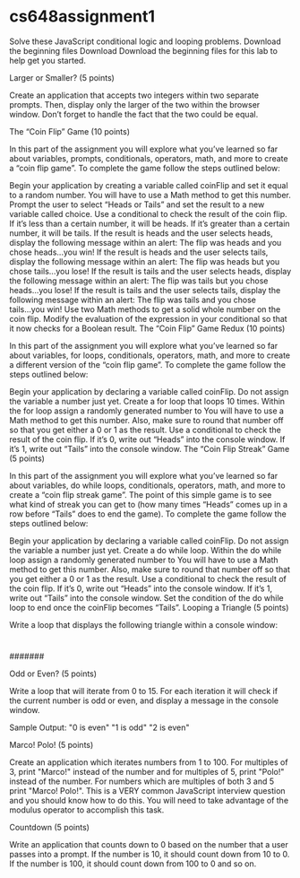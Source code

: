 # cs648assignment1
Solve these JavaScript conditional logic and looping problems. Download the beginning files Download Download the beginning files for this lab to help get you started.

Larger or Smaller? (5 points)

Create an application that accepts two integers within two separate prompts. Then, display only the larger of the two within the browser window. Don’t forget to handle the fact that the two could be equal.

The “Coin Flip” Game (10 points)

In this part of the assignment you will explore what you’ve learned so far about variables, prompts, conditionals, operators, math, and more to create a “coin flip game”. To complete the game follow the steps outlined below:

Begin your application by creating a variable called coinFlip and set it equal to a random number. You will have to use a Math method to get this number.
Prompt the user to select “Heads or Tails” and set the result to a new variable called choice.
Use a conditional to check the result of the coin flip. If it’s less than a certain number, it will be heads. If it’s greater than a certain number, it will be tails.
If the result is heads and the user selects heads, display the following message within an alert: 
The flip was heads and you chose heads...you win!
If the result is heads and the user selects tails, display the following message within an alert: 
The flip was heads but you chose tails...you lose!
If the result is tails and the user selects heads, display the following message within an alert: 
The flip was tails but you chose heads...you lose!
If the result is tails and the user selects tails, display the following message within an alert: 
The flip was tails and you chose tails...you win!
Use two Math methods to get a solid whole number on the coin flip. Modify the evaluation of the expression in your conditional so that it now checks for a Boolean result.
The “Coin Flip” Game Redux (10 points)

In this part of the assignment you will explore what you’ve learned so far about variables, for loops, conditionals, operators, math, and more to create a different version of the “coin flip game”. To complete the game follow the steps outlined below:

Begin your application by declaring a variable called coinFlip. Do not assign the variable a number just yet.
Create a for loop that loops 10 times.
Within the for loop assign a randomly generated number to You will have to use a Math method to get this number. Also, make sure to round that number off so that you get either a 0 or 1 as the result.
Use a conditional to check the result of the coin flip. If it’s 0, write out “Heads” into the console window. If it’s 1, write out “Tails” into the console window.
The “Coin Flip Streak” Game (5 points)

In this part of the assignment you will explore what you’ve learned so far about variables, do while loops, conditionals, operators, math, and more to create a “coin flip streak game”. The point of this simple game is to see what kind of streak you can get to (how many times “Heads” comes up in a row before “Tails” does to end the game). To complete the game follow the steps outlined below:

Begin your application by declaring a variable called coinFlip. Do not assign the variable a number just yet.
Create a do while loop.
Within the do while loop assign a randomly generated number to You will have to use a Math method to get this number. Also, make sure to round that number off so that you get either a 0 or 1 as the result.
Use a conditional to check the result of the coin flip. If it’s 0, write out “Heads” into the console window. If it’s 1, write out “Tails” into the console window.
Set the condition of the do while loop to end once the coinFlip becomes “Tails”.
Looping a Triangle (5 points)

Write a loop that displays the following triangle within a console window:

#
##
###
####
#####
######
#######

Odd or Even? (5 points)

Write a loop that will iterate from 0 to 15. For each iteration it will check if the current number is odd or even, and display a message in the console window.

Sample Output:
"0 is even" 
"1 is odd" 
"2 is even"

Marco! Polo! (5 points)

Create an application which iterates numbers from 1 to 100. For multiples of 3, print "Marco!" instead of the number and for multiples of 5, print "Polo!" instead of the number. For numbers which are multiples of both 3 and 5 print "Marco! Polo!". This is a VERY common JavaScript interview question and you should know how to do this. You will need to take advantage of the modulus operator to accomplish this task.

Countdown (5 points)

Write an application that counts down to 0 based on the number that a user passes into a prompt. If the number is 10, it should count down from 10 to 0. If the number is 100, it should count down from 100 to 0 and so on.
